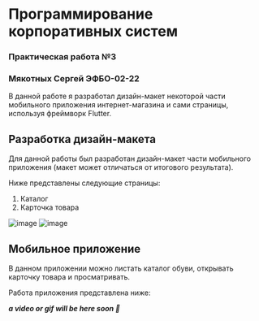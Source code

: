 # Программирование корпоративных систем
### Практическая работа №3
### Мякотных Сергей ЭФБО-02-22

В данной работе я разработал дизайн-макет некоторой части мобильного приложения интернет-магазина и сами страницы, используя фреймворк Flutter.

## Разработка дизайн-макета
Для данной работы был разработан дизайн-макет части мобильного приложения (макет может отличаться от итогового результата).

Ниже представлены следующие страницы:
1. Каталог
2. Карточка товара

![image](https://github.com/user-attachments/assets/810bb760-568f-4de2-a5d5-74c99b836651)
![image](https://github.com/user-attachments/assets/29f98f36-9635-4102-94a6-126a6696658a)


## Мобильное приложение

В данном приложении можно листать каталог обуви, открывать карточку товара и просматривать.

Работа приложения представлена ниже:

***a video or gif will be here soon 🥳***
